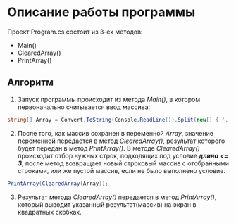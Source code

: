 # **Описание работы программы**
Проект Program.cs состоит из 3-ех методов:
+ Main()
+ ClearedArray()
+ PrintArray()
## **Алгоритм**
1. Запуск программы происходит из метода *Main()*, в котором
первоначально считывается ввод массива:
```C#
string[] Array = Convert.ToString(Console.ReadLine()).Split(new[] { ',' });
```
2. После того, как массив сохранен в переменной *Array*, значение переменной передается в метод *ClearedArray()*,
результат которого будет передан в метод *PrintArray()*.
В методе *ClearedArray()* происходит отбор нужных строк, подходящих под условие _**длина <= 3**_, после метод возвращает новый строковый массив с отобранными строками, или же пустой массив, если не было выполнено условие.
```C#
PrintArray(ClearedArray(Array)); 
```


3. Результат метода *ClearedArray()* передается в метод *PrintArray()*, который выводит указанный результат(массив) на экран в квадратных скобках.